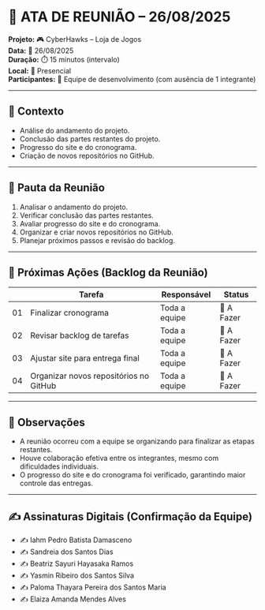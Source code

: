 # 📝 ATA DE REUNIÃO – 26/08/2025

**Projeto:** 🎮 CyberHawks – Loja de Jogos  
**Data:** 📅 26/08/2025  
**Duração:** ⏱️ 15 minutos (intervalo)  
**Local:** 📍 Presencial  
**Participantes:** 👥 Equipe de desenvolvimento (com ausência de 1 integrante) 

---

## 🎯 Contexto

- Análise do andamento do projeto.
- Conclusão das partes restantes do projeto.
- Progresso do site e do cronograma.
- Criação de novos repositórios no GitHub.  

---

## 📌 Pauta da Reunião
1. Analisar o andamento do projeto.  
2. Verificar conclusão das partes restantes.  
3. Avaliar progresso do site e do cronograma.  
4. Organizar e criar novos repositórios no GitHub.  
5. Planejar próximos passos e revisão do backlog.
 
---

## 🚀 Próximas Ações (Backlog da Reunião)

|     | Tarefa                | Responsável | Status |
|-----|----------------------------|--------|---------------|
| 01  | Finalizar cronograma  |  Toda a equipe      | 🔴 A Fazer |
| 02  | Revisar backlog de tarefas  |   Toda a equipe         |🔴 A Fazer |
| 03  | Ajustar site para entrega final |  Toda a equipe         | 🔴 A Fazer |
| 04  | Organizar novos repositórios no GitHub |  Toda a equipe         | 🔴 A Fazer |
 
---

## 📝 Observações
- A reunião ocorreu com a equipe se organizando para finalizar as etapas restantes.  
- Houve colaboração efetiva entre os integrantes, mesmo com dificuldades individuais.  
- O progresso do site e do cronograma foi verificado, garantindo maior controle das entregas.
  
---

## ✍️ Assinaturas Digitais (Confirmação da Equipe)
- ✍️ Iahm Pedro Batista Damasceno  
- ✍️ Sandreia dos Santos Dias  
- ✍️ Beatriz Sayuri Hayasaka Ramos  
- ✍️ Yasmin Ribeiro dos Santos Silva  
- ✍️ Paloma Thayara Pereira dos Santos Maria  
- ✍️ Elaiza Amanda Mendes Alves
